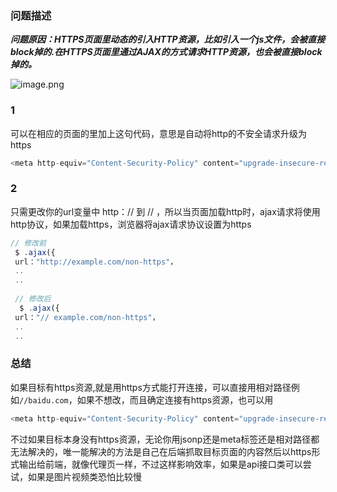 ### 问题描述

***问题原因：HTTPS页面里动态的引入HTTP资源，比如引入一个js文件，会被直接block掉的.在HTTPS页面里通过AJAX的方式请求HTTP资源，也会被直接block掉的。***

 ![image.png](https://p1-juejin.byteimg.com/tos-cn-i-k3u1fbpfcp/bba638ea5e2f45a494e1b9c9075f2605~tplv-k3u1fbpfcp-watermark.awebp?)

### 1

可以在相应的页面的里加上这句代码，意思是自动将http的不安全请求升级为https

```js
<meta http-equiv="Content-Security-Policy" content="upgrade-insecure-requests">
```

### 2

只需更改你的url变量中 http：// 到 // ，所以当页面加载http时，ajax请求将使用http协议，如果加载https，浏览器将ajax请求协议设置为https

```js
// 修改前
 $ .ajax({
 url："http://example.com/non-https"，
 .. 
 .. 
 
 // 修改后
  $ .ajax({
 url："// example.com/non-https"，
 .. 
 .. 
```

### 总结

如果目标有https资源,就是用https方式能打开连接，可以直接用相对路径例如`//baidu.com`，如果不想改，而且确定连接有https资源，也可以用

```js
<meta http-equiv="Content-Security-Policy" content="upgrade-insecure-requests">
```

不过如果目标本身没有https资源，无论你用jsonp还是meta标签还是相对路径都无法解决的，唯一能解决的方法是自己在后端抓取目标页面的内容然后以https形式输出给前端，就像代理页一样，不过这样影响效率，如果是api接口类可以尝试，如果是图片视频类恐怕比较慢